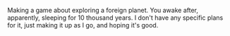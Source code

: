 Making a game about exploring a foreign planet.
You awake after, apparently, sleeping for 10 thousand years.
I don't have any specific plans for it, just making it up as I go, and hoping it's good.

